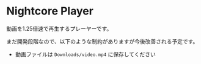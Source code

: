 # Nightcore Player

動画を1.25倍速で再生するプレーヤーです。

まだ開発段階なので、以下のような制約がありますが今後改善される予定です。

- 動画ファイルは `Downloads/video.mp4` に保存してください

